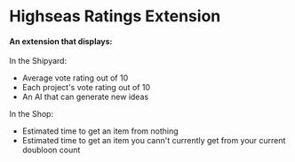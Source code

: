 # Highseas Ratings Extension
#### An extension that displays:

In the Shipyard:
- Average vote rating out of 10
- Each project's vote rating out of 10
- An AI that can generate new ideas


In the Shop:
- Estimated time to get an item from nothing
- Estimated time to get an item you cann't currently get from your current doubloon count
